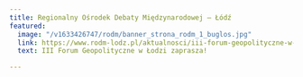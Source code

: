 ```yaml
---
title: Regionalny Ośrodek Debaty Międzynarodowej – Łódź
featured:
  image: "/v1633426747/rodm/banner_strona_rodm_1_buglos.jpg"
  link: https://www.rodm-lodz.pl/aktualnosci/iii-forum-geopolityczne-w-lodzi-zaprasza/
  text: III Forum Geopolityczne w Łodzi zaprasza!

---
```

